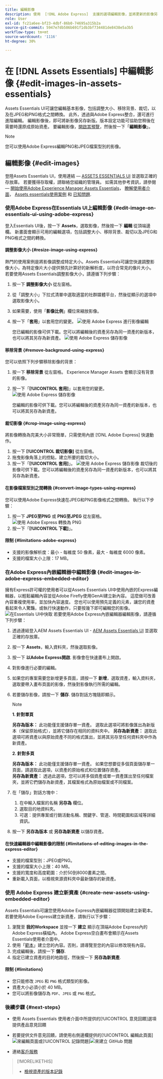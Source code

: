 ```yaml
---
title: 編輯影像
description: 使用  [!DNL Adobe Express]  支援的選項編輯影像，並將更新的影像另存新版。
role: User
exl-id: fc21a6ee-bf23-4dbf-86b0-74695a315b2a
source-git-commit: 5947e7db586b691f1db3bf734481de8438e5a3b5
workflow-type: tm+mt
source-wordcount: '1116'
ht-degree: 30%

---
```


# 在 [!DNL Assets Essentials] 中編輯影像 {#edit-images-in-assets-essentials}

Assets Essentials UI可讓您編輯基本影像，包括調整大小、移除背景、裁切，以及在JPEG和PNG格式之間轉換。 此外，透過與Adobe Express整合，還可進行進階編輯。 編輯影像後，即可將新影像另存新版。版本設定功能可協助您稍後在需要時還原成原始資產。 要編輯影像，[開啟其預覽](https://experienceleague.adobe.com/en/docs/experience-manager-assets-essentials/help/navigate-view#preview-assets)，然後按一下「**編輯影像**」。

>[!NOTE]
>
>您可以使用Adobe Express編輯PNG和JPEG檔案型別的影像。

<!--The editing actions that are available are Spot healing, Crop and straighten, Resize image, and Adjust image.-->

## 編輯影像 {#edit-images}

登陸Assets Essentials UI，使用連結 —  [ASSETS ESSENTIALS UI](https://experience.adobe.com/#/assets) 並選取正確的存放庫。 若要獲得存取權，請聯絡您組織的管理員。
如需其他參考資訊，請參閱 —  [開始使用Adobe Experience Manager Assets Essentials](https://experienceleague.adobe.com/en/docs/experience-manager-assets-essentials/help/get-started)， [瞭解使用者介面](https://experienceleague.adobe.com/en/docs/experience-manager-assets-essentials/help/navigate-view)， [Assets essentials使用案例](https://experienceleague.adobe.com/en/docs/experience-manager-assets-essentials/help/get-started#use-cases) 和 [已知問題](https://experienceleague.adobe.com/en/docs/experience-manager-assets-essentials/help/release-notes).
<!--
>[!CONTEXTUALHELP]
>id="assets_express_integration"
>title="Adobe Express Integration"
>abstract="Easy and intuitive image-editing tools powered by Adobe Express available directly within AEM Assets to increase content reuse and accelerate content velocity."-->

### 使用Adobe Express在Essentials UI上編輯影像 {#edit-image-on-essentials-ui-using-adobe-express}

登入Essentials UI後，按一下 **Assets**，選取影像，然後按一下 **編輯** 從頂端邊欄。 新畫面會顯示可用的編輯選項，包括調整大小、移除背景、裁切以及JPEG和PNG格式之間的轉換。

#### 調整影像大小 {#resize-image-using-express}

熱門的使用案例是將影像調整成特定大小。Assets Essentials可讓您快速調整影像大小，為特定像片大小提供預先計算好的新解析度，以符合常見的像片大小。 若要使用Assets Essentials調整影像大小，請遵循下列步驟：

1. 按一下 **調整影像大小** 從左窗格。
2. 從「調整大小」下拉式清單中選取適當的社群媒體平台，然後從顯示的選項中選取影像大小。
3. 如果需要，使用「**影像比例**」欄位來縮放影像。
4. 按一下「**套用**」以套用您的變更。
   ![使用 Adobe Express 進行影像編輯](/help/using/assets/adobe-express-resize-image.png)

   您已編輯的影像可供下載。您可以將編輯後的資產另存為同一資產的新版本，也可以將其另存為新資產。
   ![使用 Adobe Express 儲存影像](/help/using/assets/adobe-express-resize-save.png)

#### 移除背景 {#remove-background-using-express}

您可以依照下列步驟移除影像的背景：

1. 按一下 **移除背景** 從左窗格。 Experience Manager Assets 會顯示沒有背景的影像。
2. 按一下「**[!UICONTROL 套用]**」以套用您的變更。
   ![使用 Adobe Express 儲存影像](/help/using/assets/adobe-express-remove-background.png)

   您編輯的影像可供下載。您可以將編輯後的資產另存為同一資產的新版本，也可以將其另存為新資產。

#### 裁切影像 {#crop-image-using-express}

將影像轉換為完美大小非常簡單，只需使用內嵌 [!DNL Adobe Express] 快速動作。

1. 按一下 **[!UICONTROL 裁切影像]** 從左窗格。
2. 拖曳影像角落上的控點，建立所要的裁切大小。
3. 按一下「**[!UICONTROL 套用]**」。
   ![使用 Adobe Express 儲存影像](/help/using/assets/adobe-express-crop-image.png)
裁切後的影像可供下載。您可以將編輯後的資產另存為同一資產的新版本，也可以將其另存為新資產。

#### 在影像檔案型別之間轉換 {#convert-image-types-using-express}

您可以使用Adobe Express快速在JPEG和PNG影像格式之間轉換。 執行以下步驟：

1. 按一下 **JPEG至PNG** 或 **PNG至JPEG** 從左窗格。
   ![使用 Adobe Express 轉換為 PNG](/help/using/assets/adobe-express-convert-image.png)
2. 按一下「**[!UICONTROL 下載]**」。

#### 限制 {#limitations-adobe-express}

* 支援的影像解析度：最小 - 每維度 50 像素，最大 - 每維度 6000 像素。
* 支援的檔案大小上限：17 MB。

### 在Adobe Express內嵌編輯器中編輯影像 {#edit-images-in-adobe-express-embedded-editor}

擁有Express許可權的使用者可以從Assets Essentials UI中使用內嵌的Express編輯器，以輕鬆編輯內容並從Adobe Firefly使用GenAI建立新內容。 這麼做可改善內容重複使用率，並加快內容速度。 您也可以使用預先定義的元素，讓您的資產看起來令人驚豔，或執行快速動作，只要按幾下即可編輯您的影像。
![在Essentials UI中快取](/help/using/assets/express-in-essentials-ui.jpg)
若要使用Adobe Express內嵌編輯器編輯影像，請遵循下列步驟：

1. 透過連結登入AEM Assets Essentials UI - [AEM Assets Essentials UI](https://experience.adobe.com/#/assets) 並選取正確的存放庫。
1. 按一下 **Assets**，輸入資料夾，然後選取影像。
1. 按一下 **以Adobe Express開啟**. 影像會在快速畫布上開啟。
1. 對影像進行必要的編輯。
1. 如果您的專案需要您新增更多頁面，請按一下 **新增**，選取資產，輸入資料夾，選取要帶入畫布頁面的影像，然後對影像執行所需的編輯。
1. 若要儲存影像，請按一下 **儲存**. 儲存對話方塊隨即顯示。

   >[!NOTE]
   >
   > **1. 針對單頁**
   >
   > **另存為版本：** 此功能僅支援儲存單一資產。 選取此選項可將影像匯出為新版本（保留原始格式），並將它儲存在相同的資料夾中。
   > **另存為新資產：** 選取此選項可將資產以與原始資產不同的格式匯出，並將其另存至任何資料夾中作為新資產。
   >  
   > **2. 針對多頁**
   >
   > **另存為版本：** 此功能僅支援儲存單一資產。 如果您想要從多個頁面儲存單一頁面，請選取此選項，以資產的原始格式和位置儲存資產。\
   > **另存為新資產：** 透過此選項，您可以將多個資產或單一資產匯出至任何檔案夾，並將它們儲存為新資產，其檔案格式為原始檔案或不同檔案。

1. 在「儲存」對話方塊中：
   1. 在中輸入檔案的名稱 **另存為** 欄位。
   1. 選取目的地資料夾。
   1. 可選：提供專案或行銷活動名稱、關鍵字、管道、時間範圍和區域等詳細資訊。
1. 按一下 **另存為版本** 或 **另存為新資產** 以儲存資產。

#### 在快速編輯器中編輯影像的限制 {#limitations-of-editing-images-in-the-express-editor}

* 支援的檔案型別：JPEG或PNG。
* 支援的檔案大小上限：40 MB。
* 支援的寬度和高度範圍：介於50到8000畫素之間。
* 重新載入頁面，以檢視來源資料夾中最新儲存的新資產。

### 使用 Adobe Express 建立新資產 {#create-new-assets-using-embedded-editor}

Assets Essentials可讓您使用Adobe Express內嵌編輯器從頭開始建立新範本。 若要使用Adobe Express建立新資產，請執行以下步驟：

1. 瀏覽至 **我的Workspace** 並按一下 **建立** 顯示在頂端Adobe Express內的Adobe Express橫幅內。 Adobe Express空白畫布會顯示在Assets Essentials使用者介面中。
1. 使用「[範本](https://helpx.adobe.com/tw/express/using/work-with-templates.html)」建立您的內容。否則，請導覽至您的內容以修改現有內容。
1. 完成編輯後，請按一下 **儲存**.
1. 指定已建立資產的目的地路徑，然後按一下 **另存為新資產**.

#### 限制 {#limitations}

* 您只能修改 `JPEG` 和 `PNG` 格式類型的影像。
* 資產大小必須小於 40 MB。
* 您可以將影像儲存為 `PDF`、`JPEG` 或 `PNG` 格式。

<!--
## Edit images using [!DNL Adobe Photoshop Express] {#edit-using-photoshop-express}

<!--
After editing an image, you can save the new image as a new version. Versioning helps you to revert to the original asset later, if needed. To edit an image, [open its preview](/help/using/navigate-view.md#preview-assets) and click **[!UICONTROL Edit Image]** ![edit icon](assets/do-not-localize/edit-icon.png) from the rail on the right.

![Options to edit an image](assets/edit-image2.png)

*Figure: The options to edit images are powered by [!DNL Adobe Photoshop Express].*
-->
<!--
### Spot heal images {#spot-heal-images-using-photoshop-express}

If there are minor spots or small objects on an image, you can edit and remove the spots using the spot healing feature provided by Adobe Photoshop.

The brush samples the retouched area and makes the repaired pixels blend seamlessly into the rest of the image. Use a brush size that is only slightly larger than the spot you want to fix.

![Spot healing edit option](assets/edit-spot-healing.png)

<!-- 
TBD: See if we should give backlinks to PS docs for these concepts.
For more information about how Spot Healing works in Photoshop, see [retouching and repairing photos](https://helpx.adobe.com/photoshop/using/retouching-repairing-images.html). 
-->
<!--
### Crop and straighten images {#crop-straighten-images-using-photoshop-express}

Using the crop and straighten option that you can do basic cropping, rotate image, flip it horizontally or vertically, and crop it to dimensions suitable for popular social media websites.

To save your edits, click **[!UICONTROL Crop Image]**. After editing, you can save the new image as a version.

![Option to crop and straighten](assets/edit-crop-straighten.png)

Many default options let you crop your image to the best proportions that fit various social media profiles and posts.

### Resize image {#resize-image-using-photoshop-express}

You can view the common photo sizes in centimeters or inches to know the dimensions. By default, the resizing method retains the aspect ratio. To manually override the aspect ratio, click ![](assets/do-not-localize/lock-closed-icon.png).

Enter the dimensions and click **[!UICONTROL Resize Image]** to resize the image. Before you save the changes as a version, you can either undo all the changes done before saving by clicking [!UICONTROL Undo] or you can change the specific step in the editing process by clicking [!UICONTROL Revert].

![Options when resizing an image](assets/resize-image.png)

### Adjust image {#adjust-image-using-photoshop-express}

[!DNL Assets Essentials] lets you adjust the color, tone, contrast, and more, with just a few clicks. Click **[!UICONTROL Adjust image]** in the edit window. The following options are available in the right sidebar:

* **Popular**: [!UICONTROL High Contrast & Detail], [!UICONTROL Desaturated Contrast], [!UICONTROL Aged Photo], [!UICONTROL B&W Soft], and [!UICONTROL B&W Sepia Tone].
* **Color**: [!UICONTROL Natural], [!UICONTROL Bright], [!UICONTROL High Contrast], [!UICONTROL High Contrast & Detail], [!UICONTROL Vivid], and [!UICONTROL Matte].
* **Creative**: [!UICONTROL Desaturated Contrast], [!UICONTROL Cool Light], [!UICONTROL Turquoise & Red], [!UICONTROL Soft Mist], [!UICONTROL Vintage Instant], [!UICONTROL Warm Contrast], [!UICONTROL Flat & Green], [!UICONTROL Red Lift Matte], [!UICONTROL Warm Shadows], and [!UICONTROL Aged Photo].
* **B&W**: [!UICONTROL B&W Landscape], [!UICONTROL B&W High Contrast], [!UICONTROL B&W Punch], [!UICONTROL B&W Low Contrast], [!UICONTROL B&W Flat], [!UICONTROL B&W Soft], [!UICONTROL B&W Infrared], [!UICONTROL B&W Selenium Tone], [!UICONTROL B&W Sepia Tone], and [!UICONTROL B&W Split Tone].
* **Vignetting**: [!UICONTROL None], [!UICONTROL Light], [!UICONTROL Medium], and [!UICONTROL Heavy].

![Adjust image by editing](assets/adjust-image.png)

<!--
TBD: Insert a video of the available social media options.
-->

### 後續步驟 {#next-steps}

* 使用 Assets Essentials 使用者介面中所提供的[!UICONTROL 意見回饋]選項提供產品意見回饋

* 若要提供文件意見回饋，請使用右側邊欄提供的[!UICONTROL 編輯此頁面]![來編輯頁面](assets/do-not-localize/edit-page.png)或[!UICONTROL 記錄問題]![來建立 GitHub 問題](assets/do-not-localize/github-issue.png)

* 連絡[客戶服務](https://experienceleague.adobe.com/?support-solution=General#support)

>[!MORELIKETHIS]
>
>* [檢視資產的版本記錄](/help/using/navigate-view.md)
